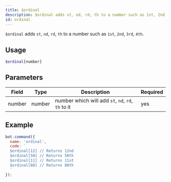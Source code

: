 ```yaml
---
title: $ordinal 
description: $ordinal adds st, nd, rd, th to a number such as 1st, 2nd, 3rd, 4th.
id: ordinal
---
```


`$ordinal` adds `st`, `nd`, `rd`, `th` to a number such as `1st`, `2nd`, `3rd`, `4th`.

## Usage

```php
$ordinal[number]
```

## Parameters 


| Field  | Type   | Description                                        | Required |
| ------ | ------ | -------------------------------------------------- | -------- |
| number | number | number which will add `st`, `nd`, `rd`, `th` to it | yes      |

## Example

```javascript
bot.command({
  name: 'ordinal',
  code: `
  $ordinal[12] // Returns 12nd 
  $ordinal[50] // Returns 50th
  $ordinal[11] // Returns 11st
  $ordinal[88] // Returns 88th
  `
});
```
